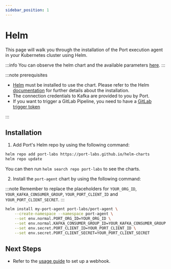 ```yaml
---
sidebar_position: 1
---
```


# Helm

This page will walk you through the installation of the Port execution agent in your Kubernetes cluster using Helm.

:::info
You can observe the helm chart and the available parameters [here](https://github.com/port-labs/helm-charts/tree/main/charts/port-agent).
:::

:::note prerequisites

- [Helm](https://helm.sh) must be installed to use the chart. Please refer to the Helm [documentation](https://helm.sh/docs/intro/install/) for further details about the installation.
- The connection credentials to Kafka are provided to you by Port.
- If you want to trigger a GitLab Pipeline, you need to have a [GitLab trigger token](https://docs.gitlab.com/ee/ci/triggers/)

:::

## Installation

1. Add Port's Helm repo by using the following command:

```bash
helm repo add port-labs https://port-labs.github.io/helm-charts
helm repo update
```

You can then run `helm search repo port-labs` to see the charts.

2. Install the `port-agent` chart by using the following command:


:::note
Remember to replace the placeholders for `YOUR_ORG_ID`, `YOUR_KAFKA_CONSUMER_GROUP`, `YOUR_PORT_CLIENT_ID` and `YOUR_PORT_CLIENT_SECRET`.
:::

```bash showLineNumbers
helm install my-port-agent port-labs/port-agent \
    --create-namespace --namespace port-agent \
    --set env.normal.PORT_ORG_ID=YOUR_ORG_ID \
    --set env.normal.KAFKA_CONSUMER_GROUP_ID=YOUR_KAFKA_CONSUMER_GROUP \
    --set env.secret.PORT_CLIENT_ID=YOUR_PORT_CLIENT_ID \
    --set env.secret.PORT_CLIENT_SECRET=YOUR_PORT_CLIENT_SECRET
```

## Next Steps

- Refer to the [usage guide](/create-self-service-experiences/setup-backend/webhook/port-execution-agent/usage.md) to set up a webhook.